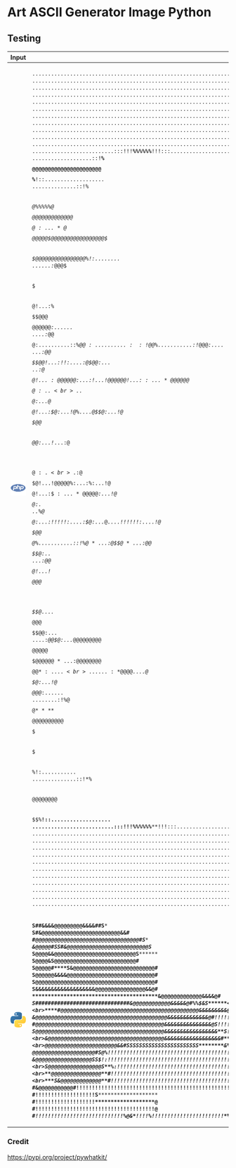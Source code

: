 # Art ASCII Generator Image Python

## Testing

| Input | Output |
| ----- | ------ |
| ![Art ASCII Generator Image Python](php.png) | <pre><code>................................................................................<br>................................................................................<br>................................................................................<br>................................................................................<br>................................................................................<br>................................................................................<br>................................................................................<br>................................................................................<br>................................................................................<br>................................................................................<br>................................................................................<br>..........................:::!!!*****%%%%%%*****!!!:::..........................<br>...................::!**%$$$$@@@@@@@@@@@@@@@@@@@@@@$$$$%**!::...................<br>..............::!*%$$@@@@@@@@$$$$$$@%%%%%@$$$$$$$$$@@@@@@@@$$%*!::..............<br>...........:!%$$@@@@@$$$$$$$$$$$$$@$:...*@$$$$$$$$$$$$$$$$$@@@@@$$%!:...........<br>........:!%$@@@@$@@@@@@@@@@@@@$$$$@%....%@@@@@@@$$$$@@@@@@@@@@@@@@@@$%!:........<br>......:*$@@@$$$$@$$$$$$$$$$$$$@@$$@!...:%$$$$$$$@@$@$$$$$$$$$$$$$@@@@@@$*:......<br>....:*$@@$$$$$$@$:..........::*%@@$:..........::!$@@%...........:!*$@$$@@$*:....<br>...:$@@$$$$$$$$@%....!***!!:....*@*....!***!!....:$@!...:***!!:....:$@$$$@@$:...<br>..:$@$$$$$$$$$$@!...:@@@@@@$:...:$!...!@@@@@@!...:$$:...*@@@@@@%....!@$$$$$@$:..<br>..%@$$$$$$$$$$@$:...*@$$$$$@!...:%:...%@$$$@$:...!@%....$@$$$$@$:...!@$$$$$$@%..<br>.:$@$$$$$$$$$$@%....%@$$$@@$:...!*...:$@$$$@%....%@!...:@$$$$@@*....*@$$$$$$@$:.<br>.:$@$$$$$$$$$$@!...!@@@@@$%:...:%:...!@$$$$@!...:$$:...*@@@@@$*:...!$@$$$$$$@$:.<br>..%@$$$$$$$$$@$:...:!!!!!:....:$%....%@$$$@$:...*@*....!!!!!!:....!$@$$$$$$$@%..<br>..:$@$$$$$$$$@%...........::!%$@*...:$@$$$@*...:%@!...........:!*$@@$$$$$$$@$:..<br>...:$@@$$$$$$@!...!$$$$$$$$$@@@$$$$$$@$$$$@$$$$$@$....*$$$$$$$$@@@$$$$$$$@@$:...<br>....:*$@@$$$@$:...*@@@@@@@@@$$$$@@@@@$$$$$$@@@@@@*...:$@@@@@@@@$$$$$$$$@@$*:....<br>......:*$@@@@*....$@$$$$$$$$$$$$$$$$$$$$$$$$$$$@$:...!@$$$$$$$$$$$$$@@@$*:......<br>........:!%$@%****$$$$$$$$$$$$$$$$$$$$$$$$$$$$$@$****%@$$$$$$$$$@@@@$%!:........<br>...........:!%$@@@@@@$$$$$$$$$$$$$$$$$$$$$$$$$$$@@@@@@$$$$$@@@@@$$%!:...........<br>..............::!*%$$@@@@@@@@$$$$$$$$$$$$$$$$$$$$$$@@@@@@@@$$%*!::..............<br>...................::!**%$$$$@@@@@@@@@@@@@@@@@@@@@@$$$$%**!::...................<br>..........................:::!!!*****%%%%%%*****!!!:::..........................<br>................................................................................<br>................................................................................<br>................................................................................<br>................................................................................<br>................................................................................<br>................................................................................<br>................................................................................<br>................................................................................<br>................................................................................<br>................................................................................<br>................................................................................</cde></pre> |
| ![Art ASCII Generator Image Python](python.png) | <pre><code>****************************S##&&&&@@@@@@@@@&&&&##S*****************************<br>************************S#&@@@@@@@@@@@@@@@@@@@@@@@@@&&#*************************<br>**********************#@@@@@@@@@@@@@@@@@@@@@@@@@@@@@@@@@#S**********************<br>*********************&@@@@@#SS#&@@@@@@@@@@@@@@@@@@@@@@@@@@S*********************<br>********************S@@@@&******&@@@@@@@@@@@@@@@@@@@@@@@@@@S********************<br>********************S@@@@&******S@@@@@@@@@@@@@@@@@@@@@@@@@@#********************<br>********************S@@@@@#****S&@@@@@@@@@@@@@@@@@@@@@@@@@@#********************<br>********************S@@@@@@&&&&@@@@@@@@@@@@@@@@@@@@@@@@@@@@#********************<br>********************S@@@@@@@@@@@@@@@@@@@@@@@@@@@@@@@@@@@@@@#********************<br>********************S&&&&&&&&&&&&&&&&&&&@@@@@@@@@@@@@@@@&&@#********************<br>****************************************&@@@@@@@@@@@@@&&&&@#********************<br>*********S##############################&@@@@@@@@@@@@&&&&&@#**%*******%$&S******<br>******#&@@@@@@@@@@@@@@@@@@@@@@@@@@@@@@@@@@@@@@@@@@@&&&&&&&@#***!!!!!!!!!!!%#****<br>****#@@@@@@@@@@@@@@@@@@@@@@@@@@@@@@@@@@@@@@@@@@@@&&&&&&&&&@#***!!!!!!!!!!!!!@***<br>***&@@@@@@@@@@@@@@@@@@@@@@@@@@@@@@@@@@@@@@@@@@@&&&&&&&&&&&@#***!!!!!!!!!!!!!!$**<br>**&@@@@@@@@@@@@@@@@@@@@@@@@@@@@@@@@@@@@@@@@@@&&&&&&&&&&&&&@#***!!!!!!!!!!!!!!!@*<br>*#@@@@@@@@@@@@@@@@@@@@@@@@@@@@@@@@@@@@@@@@@&&&&&&&&&&&&&&&@S***!!!!!!!!!!!!!!!*S<br>S@@@@@@@@@@@@@@@@@@@@@@@@@@@@@@@@@@@@@@@@@&&&&&&&&&&&&&&&&&**S!!!!!!!!!!!!!!!!!$<br>#@@@@@@@@@@@@@@@@@@@@@@@@@@@@@@@@@@@@@@@&&&&&&&&&&&&&&&&&&S**@!!!!!!!!!!!!!!!!!*<br>&@@@@@@@@@@@@@@@@@@@@@@@@@@@@@@@@@@@@@&&&&&&&&&&&&&&&&&&#***#!!!!!!!!!!!!!!!!!!!<br>@@@@@@@@@@@@@@@@@@@@@@@@@@@@@@@@@@@@@@@@@@@@@@@@&&&&&##****&*!!!!!!!!!!!!!!!!!!!<br>@@@@@@@@@@@@@@@@@@@@@@@&&#SSSSSSSSSSSSSSSSSSSSSSS********&%!!!!!!!!!!!!!!!!!!!!!<br>@@@@@@@@@@@@@@@@@@@@@&S*****S##&&&&&&&&&&&&&&&&&&&&&&@$%*!!!!!!!!!!!!!!!!!!!!!!!<br>@@@@@@@@@@@@@@@@@@@@#***S@%*!!!!!!!!!!!!!!!!!!!!!!!!!!!!!!!!!!!!!!!!!!!!!!!!!!!!<br>&@@@@@@@@@@@@@@@@@@S**S$!:!!!!!!!!!!!!!!!!!!!!!!!!!!!!!!!!!!!!!!!!!!!!!!!!!!!!!!<br>#@@@@@@@@@@@@@@@@@&**S*:!!!!!!!!!!!!!!!!!!!!!!!!!!!!!!!!!!!!!!!!!!!!!!!!!!!!!!!*<br>S@@@@@@@@@@@@@@@@@S**%:!!!!!!!!!!!!!!!!!!!!!!!!!!!!!!!!!!!!!!!!!!!!!!!!!!!!!!!!@<br>*&@@@@@@@@@@@@@@@@**S!!!!!!!!!!!!!!!!!!!!!!!!!!!!!!!!!!!!!!!!!!!!!!!!!!!!!!!!!**<br>**@@@@@@@@@@@@@@@@**#!!!!!!!!!!!!!!!!!!!!!!!!!!!!!!!!!!!!!!!!!!!!!!!!!!!!!!!!!#*<br>**S@@@@@@@@@@@@@@@**#!!!!!!!!!!!!!!!!!!!!!!!!!!!!!!!!!!!!!!!!!!!!!!!!!!!!!!!*#**<br>***S&@@@@@@@@@@@@@**#!!!!!!!!!!!!!!!!!!!!!!!!!!!!!!!!!!!!!!!!!!!!!!!!!!!!!!$S***<br>*****#&@@@@@@@@@@@**#!!!!!!!!!!!!!!!!!!!!!!!!!!!!!!!!!!!!!!!!!!!!!!!!!!!*$#*****<br>*******S##&&&&&&&&**#!!!!!!!!!!!!!!!!!!!$@@@@@@@@@@@@@@@@@@@@@@@@@@@@&#S********<br>********************#!!!!!!!!!!!!!!!!!!!S***************************************<br>********************#!!!!!!!!!!!!!!!!!!!*******************@********************<br>********************#!!!!!!!!!!!!!!!!!!!!!!!!!!!!!!!!!!!!!!@********************<br>********************#!!!!!!!!!!!!!!!!!!!!!!!!!!!!*%$%!!!!!!@********************<br>********************#!!!!!!!!!!!!!!!!!!!!!!!!!!!&****#*!!!!@********************<br>********************#!!!!!!!!!!!!!!!!!!!!!!!!!!%******&!!!!@********************<br>**********************!!!!!!!!!!!!!!!!!!!!!!!!!*#*****%!!!!@********************<br>*********************S*!!!!!!!!!!!!!!!!!!!!!!!!!*$@&$*!!!!%S********************<br>***********************@*!!!!!!!!!!!!!!!!!!!!!!!!!!!!!!!*@**********************<br>*************************#$%*!!!!!!!!!!!!!!!!!!!!!!!*%$&S***********************<br>****************************S#&@$%%***********%%$@&#S***************************</code></pre> |

### Credit

https://pypi.org/project/pywhatkit/
